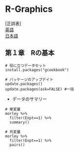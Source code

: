 # R-Graphics

[正誤表]  
[英語](https://www.oreilly.com/library/view/r-graphics-cookbook/9781491978597/)  
[日本語](https://www.oreilly.co.jp/books/9784873118925/)  



## 第１章　Rの基本  

~~~
# 役に立つデータセット
install.packages("gcookbook")
~~~

~~~
# パッケージのアップデイト
update.packages()
update.packages(ask=FALSE) #一括
~~~

* データのサマリー
~~~
# 単変量
morley %>%
  filter(Expt==1) %>%
  summary()

# 共変量
morley %>%
  filter(Expt==1) %>%
  pairs()
~~~
